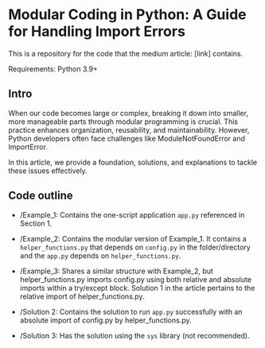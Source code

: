 # Modular Coding in Python: A Guide for Handling Import Errors

This is a repository for the code that the medium article: [link] contains.

Requirements: Python 3.9+

## Intro

When our code becomes large or complex, breaking it down into smaller, more manageable parts through modular programming is crucial. This practice enhances organization, reusability, and maintainability. However, Python developers often face challenges like ModuleNotFoundError and ImportError.

In this article, we provide a foundation, solutions, and explanations to tackle these issues effectively.

## Code outline

* /Example_1: Contains the one-script application `app.py` referenced in Section 1.

* /Example_2: Contains the modular version of Example_1. It contains a `helper_functions.py` that depends on `config.py` in the folder/directory and the `app.py` depends on `helper_functions.py`.

* /Example_3: Shares a similar structure with Example_2, but helper_functions.py imports config.py using both relative and absolute imports within a try/except block. Solution 1 in the article pertains to the relative import of helper_functions.py.

* /Solution 2: Contains the solution to run `app.py` successfully with an absolute import of config.py by helper_functions.py.

* /Solution 3: Has the solution using the `sys` library (not recommended).